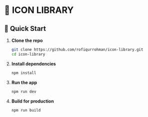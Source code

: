 # 🚀 ICON LIBRARY

## 🚀 Quick Start

1. **Clone the repo**
   ```bash
   git clone https://github.com/rofiqurrohman/icon-library.git
   cd icon-library
   ```
2. **Install dependencies**
   ```bash
   npm install
   ```
3. **Run the app**
   ```bash
   npm run dev
   ```
4. **Build for production**
   ```bash
   npm run build
   ```
